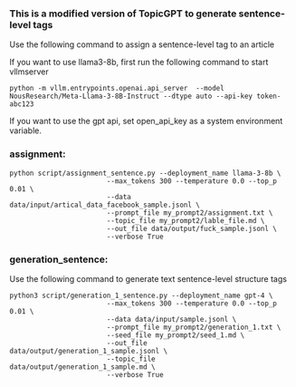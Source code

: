 ### This is a modified version of TopicGPT to generate sentence-level tags

Use the following command to assign a sentence-level tag to an article

If you want to use llama3-8b, first run the following command to start vllmserver
```
python -m vllm.entrypoints.openai.api_server  --model NousResearch/Meta-Llama-3-8B-Instruct --dtype auto --api-key token-abc123
```

If you want to use the gpt api, set open_api_key as a system environment variable.

### assignment:

```
python script/assignment_sentence.py --deployment_name llama-3-8b \
                        --max_tokens 300 --temperature 0.0 --top_p 0.01 \
                        --data data/input/artical_data_facebook_sample.jsonl \
                        --prompt_file my_prompt2/assignment.txt \
                        --topic_file my_prompt2/lable_file.md \
                        --out_file data/output/fuck_sample.jsonl \
                        --verbose True
```
### generation_sentence:
Use the following command to generate text sentence-level structure tags
```
python3 script/generation_1_sentence.py --deployment_name gpt-4 \
                        --max_tokens 300 --temperature 0.0 --top_p 0.01 \
                        --data data/input/sample.jsonl \
                        --prompt_file my_prompt2/generation_1.txt \
                        --seed_file my_prompt2/seed_1.md \
                        --out_file data/output/generation_1_sample.jsonl \
                        --topic_file data/output/generation_1_sample.md \
                        --verbose True
```


